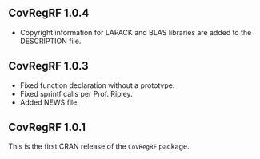## CovRegRF 1.0.4
* Copyright information for LAPACK and BLAS libraries are added to the DESCRIPTION file.

## CovRegRF 1.0.3
* Fixed function declaration without a prototype.
* Fixed sprintf calls per Prof. Ripley.
* Added NEWS file.

## CovRegRF 1.0.1
This is the first CRAN release of the `CovRegRF` package.
